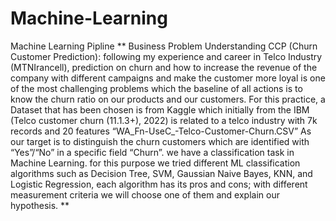# Machine-Learning
Machine Learning Pipline
**
Business Problem Understanding
CCP (Churn Customer Prediction): following my experience and career in Telco Industry (MTNIrancell), prediction on churn and how to increase the revenue of the company with different
campaigns and make the customer more loyal is one of the most challenging problems which the
baseline of all actions is to know the churn ratio on our products and our customers.
For this practice, a Dataset that has been chosen is from Kaggle which initially from the IBM
(Telco customer churn (11.1.3+), 2022) is related to a telco industry with 7k records and 20 features
“WA_Fn-UseC_-Telco-Customer-Churn.CSV”
As our target is to distinguish the churn customers which are identified with “Yes”/“No” in a
specific field “Churn”. we have a classification task in Machine Learning. for this purpose we tried
different ML classification algorithms such as Decision Tree, SVM, Gaussian Naive Bayes, KNN,
and Logistic Regression, each algorithm has its pros and cons; with different measurement criteria
we will choose one of them and explain our hypothesis.
**
